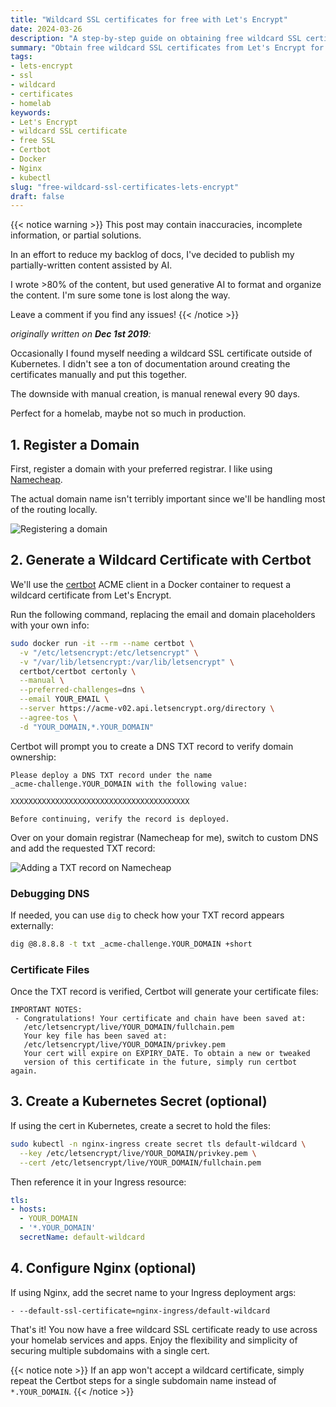 ```yaml
---
title: "Wildcard SSL certificates for free with Let's Encrypt"
date: 2024-03-26
description: "A step-by-step guide on obtaining free wildcard SSL certificates from Let's Encrypt for ultimate flexibility in building your homelab infrastructure."
summary: "Obtain free wildcard SSL certificates from Let's Encrypt for flexibility in your homelab. Covers domain registration, DNS setup, and certificate generation using Certbot in Docker."
tags:
- lets-encrypt
- ssl
- wildcard
- certificates
- homelab
keywords:
- Let's Encrypt
- wildcard SSL certificate
- free SSL
- Certbot
- Docker
- Nginx
- kubectl
slug: "free-wildcard-ssl-certificates-lets-encrypt"
draft: false
---
```


{{< notice warning >}}
This post may contain inaccuracies, incomplete information, or partial solutions.

In an effort to reduce my backlog of docs, I've decided to publish my partially-written content assisted by AI.

I wrote >80% of the content, but used generative AI to format and organize the content. I'm sure some tone is lost along the way.

Leave a comment if you find any issues!
{{< /notice >}}

_originally written on **Dec 1st 2019**:_

Occasionally I found myself needing a wildcard SSL certificate outside of Kubernetes. I didn't see a ton of documentation around creating the certificates manually and put this together.

The downside with manual creation, is manual renewal every 90 days.

Perfect for a homelab, maybe not so much in production.

## 1. Register a Domain

First, register a domain with your preferred registrar. I like using [Namecheap](https://www.namecheap.com/).

The actual domain name isn't terribly important since we'll be handling most of the routing locally. 

![Registering a domain](/img/kopish.png)

## 2. Generate a Wildcard Certificate with Certbot

We'll use the [certbot](https://certbot.eff.org/) ACME client in a Docker container to request a wildcard certificate from Let's Encrypt.

Run the following command, replacing the email and domain placeholders with your own info:

```bash
sudo docker run -it --rm --name certbot \
  -v "/etc/letsencrypt:/etc/letsencrypt" \
  -v "/var/lib/letsencrypt:/var/lib/letsencrypt" \
  certbot/certbot certonly \
  --manual \
  --preferred-challenges=dns \
  --email YOUR_EMAIL \
  --server https://acme-v02.api.letsencrypt.org/directory \
  --agree-tos \
  -d "YOUR_DOMAIN,*.YOUR_DOMAIN"
```

Certbot will prompt you to create a DNS TXT record to verify domain ownership:

```
Please deploy a DNS TXT record under the name
_acme-challenge.YOUR_DOMAIN with the following value:

XXXXXXXXXXXXXXXXXXXXXXXXXXXXXXXXXXXXXXXX

Before continuing, verify the record is deployed.
```

Over on your domain registrar (Namecheap for me), switch to custom DNS and add the requested TXT record:

![Adding a TXT record on Namecheap](/img/txt-record.png)

### Debugging DNS

If needed, you can use `dig` to check how your TXT record appears externally:

```bash 
dig @8.8.8.8 -t txt _acme-challenge.YOUR_DOMAIN +short
```

### Certificate Files

Once the TXT record is verified, Certbot will generate your certificate files:

```
IMPORTANT NOTES:
 - Congratulations! Your certificate and chain have been saved at:
   /etc/letsencrypt/live/YOUR_DOMAIN/fullchain.pem
   Your key file has been saved at:
   /etc/letsencrypt/live/YOUR_DOMAIN/privkey.pem
   Your cert will expire on EXPIRY_DATE. To obtain a new or tweaked
   version of this certificate in the future, simply run certbot again.
```

## 3. Create a Kubernetes Secret (optional)

If using the cert in Kubernetes, create a secret to hold the files:

```bash
sudo kubectl -n nginx-ingress create secret tls default-wildcard \
  --key /etc/letsencrypt/live/YOUR_DOMAIN/privkey.pem \
  --cert /etc/letsencrypt/live/YOUR_DOMAIN/fullchain.pem  
```

Then reference it in your Ingress resource:

```yaml
tls:
- hosts:
  - YOUR_DOMAIN
  - '*.YOUR_DOMAIN' 
  secretName: default-wildcard
```

## 4. Configure Nginx (optional)

If using Nginx, add the secret name to your Ingress deployment args:

```
- --default-ssl-certificate=nginx-ingress/default-wildcard
```

That's it! You now have a free wildcard SSL certificate ready to use across your homelab services and apps. Enjoy the flexibility and simplicity of securing multiple subdomains with a single cert.

{{< notice note >}}
If an app won't accept a wildcard certificate, simply repeat the Certbot steps for a single subdomain name instead of `*.YOUR_DOMAIN`.
{{< /notice >}}